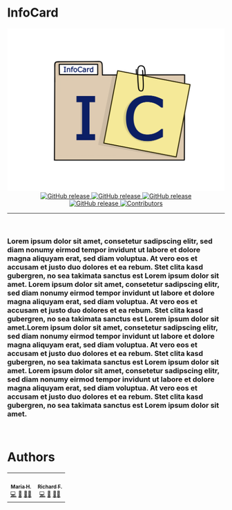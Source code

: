 # InfoCard

<p align="center">
  <img src="./src/frontend/src/assets/logo.png" alt="drawing" width="600" />

  <br>
  <a href="https://github.com/RiFrost/InfoCard/releases" target="_blank">
    <img alt="GitHub release" src="https://img.shields.io/badge/release-v0.0.1-blue.svg?style=plastic">
  </a>

  <a href="https://github.com/RiFrost/InfoCard/releases" target="_blank">
    <img alt="GitHub release" src="https://img.shields.io/badge/last_commit-april-lightgreen.svg?style=plastic">
  </a>

  <a href="https://github.com/RiFrost/InfoCard/releases" target="_blank">
    <img alt="GitHub release" src="https://img.shields.io/badge/issues-0-darkred.svg?style=plastic">
  </a>

  </br>

  <a href="https://github.com/RiFrost/InfoCard/releases" target="_blank">
    <img alt="GitHub release" src="https://img.shields.io/badge/pull_requests-0-yellow.svg?style=plastic">
  </a>

  <a href="https://github.com/RiFrost/InfoCard#contribute" target="_blank">
    <img alt="Contributors" src="https://img.shields.io/badge/all_contributors-2-orange.svg?style=plastic">
  </a>
</p>
<hr>
<br>

### Lorem ipsum dolor sit amet, consetetur sadipscing elitr, sed diam nonumy eirmod tempor invidunt ut labore et dolore magna aliquyam erat, sed diam voluptua. At vero eos et accusam et justo duo dolores et ea rebum. Stet clita kasd gubergren, no sea takimata sanctus est Lorem ipsum dolor sit amet. Lorem ipsum dolor sit amet, consetetur sadipscing elitr, sed diam nonumy eirmod tempor invidunt ut labore et dolore magna aliquyam erat, sed diam voluptua. At vero eos et accusam et justo duo dolores et ea rebum. Stet clita kasd gubergren, no sea takimata sanctus est Lorem ipsum dolor sit amet.Lorem ipsum dolor sit amet, consetetur sadipscing elitr, sed diam nonumy eirmod tempor invidunt ut labore et dolore magna aliquyam erat, sed diam voluptua. At vero eos et accusam et justo duo dolores et ea rebum. Stet clita kasd gubergren, no sea takimata sanctus est Lorem ipsum dolor sit amet. Lorem ipsum dolor sit amet, consetetur sadipscing elitr, sed diam nonumy eirmod tempor invidunt ut labore et dolore magna aliquyam erat, sed diam voluptua. At vero eos et accusam et justo duo dolores et ea rebum. Stet clita kasd gubergren, no sea takimata sanctus est Lorem ipsum dolor sit amet.

<br>

# Authors

<table>
  <tr>
    <td align="center"><a href="https://github.com/MariaHa247"><img src="https://avatars.githubusercontent.com/u/72517530?v=4" width="100px;" alt=""/><br /><sub><b>Maria H.</b></sub></a><br /><a href="#" title="Code">💻</a> <a href="#" title="Design">🎨</a> <a href="#" title="Ideas, Planning, & Feedback">🤔</a><a href="#" title="Bug reports">🐛</a></td>
    <td align="center"><a href="https://github.com/RiFrost"><img src="https://avatars.githubusercontent.com/u/45118822?s=400&u=dac092c397c2fc062aa27ca18acea221010dbf7a&v=4" width="100px;" alt=""/><br /><sub><b>Richard F.</b></sub></a><br /><a href="#" title="Code">💻</a> <a href="#" title="Design">🎨</a> <a href="#" title="Ideas, Planning, & Feedback">🤔</a><a href="#" title="Bug reports">🐛</a></td>
  </tr>
</table>
